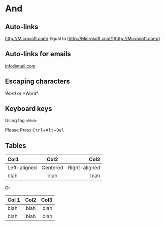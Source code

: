 # And

## Auto-links
<http://Microsoft.com/> Equal to
[http://Microsoft.com/](http://Microsoft.com/)

## Auto-links for emails
<info@mail.com>

## Escaping characters
*Word* or \*Word\*.

## Keyboard keys
Using tag `<kbd>`

Please Press <kbd>Ctrl</kbd>+<kbd>Alt</kbd>+<kbd>Del</kbd>

## Tables
| Col1         | Col2     | Col3          |
| :----------- | :------: | ------------: |
| Left-aligned | Centered | Right-aligned |
| blah         | blah     | blah          |

Or

Col 1 | Col2 | Col3
:-- | :-: | --:
blah | blah | blah
blah | blah | blah